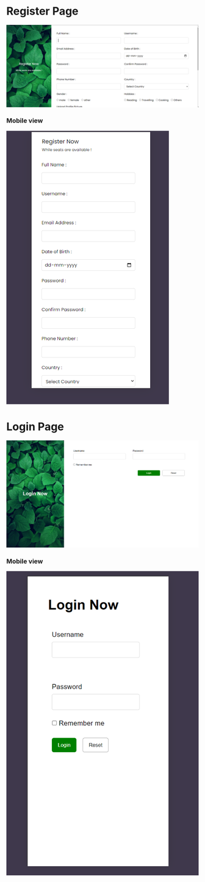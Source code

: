 <h1>Register Page</h1>
<img src="https://github.com/aditiGithub023/TrainingSession2/blob/main/image.png" alt="register Desktop">
<h3>Mobile view</h3>
<img src="https://github.com/aditiGithub023/TrainingSession2/blob/main/mobile1.png">

<h1>Login Page</h1>
<img src="https://github.com/aditiGithub023/TrainingSession2/blob/main/desktop2.png" alt="login desktop">
<h3>Mobile view</h3>
<img src="https://github.com/aditiGithub023/TrainingSession2/blob/main/mobile2.png"
 alt="login mobile">
 

